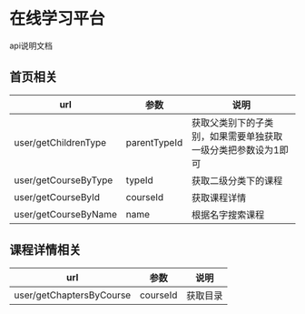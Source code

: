 # 在线学习平台

api说明文档

## 首页相关

url | 参数 | 说明
--------- | ---- | -----------
user/getChildrenType | parentTypeId | 获取父类别下的子类别，如果需要单独获取一级分类把参数设为1即可
user/getCourseByType | typeId | 获取二级分类下的课程
user/getCourseById | courseId | 获取课程详情
user/getCourseByName | name | 根据名字搜索课程

## 课程详情相关

url | 参数 | 说明
--------- | ---- | -----------
user/getChaptersByCourse | courseId | 获取目录


